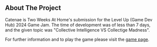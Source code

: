 ## About The Project

Catenae is Two Weeks At Home's submission for the Level Up (Game Dev Hub) 2024 Game Jam. The time of development was of less than 7 days, and the given topic was "Collective Intelligence VS Collectige Madness".

For further information and to play the game please visit the [game page](https://twoweeksathome.itch.io/catenae).
